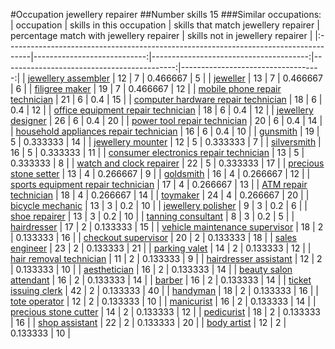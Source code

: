 #Occupation jewellery repairer
##Number skills 15
###Similar occupations:
| occupation                                                                          |   skills in this occupation |   skills that match jewellery repairer |   percentage match with jewellery repairer |   skills not in jewellery repairer |
|:------------------------------------------------------------------------------------|----------------------------:|---------------------------------------:|-------------------------------------------:|-----------------------------------:|
| [jewellery assembler](jewellery_assembler.md)                                       |                          12 |                                      7 |                                   0.466667 |                                  5 |
| [jeweller](jeweller.md)                                                             |                          13 |                                      7 |                                   0.466667 |                                  6 |
| [filigree maker](filigree_maker.md)                                                 |                          19 |                                      7 |                                   0.466667 |                                 12 |
| [mobile phone repair technician](mobile_phone_repair_technician.md)                 |                          21 |                                      6 |                                   0.4      |                                 15 |
| [computer hardware repair technician](computer_hardware_repair_technician.md)       |                          18 |                                      6 |                                   0.4      |                                 12 |
| [office equipment repair technician](office_equipment_repair_technician.md)         |                          18 |                                      6 |                                   0.4      |                                 12 |
| [jewellery designer](jewellery_designer.md)                                         |                          26 |                                      6 |                                   0.4      |                                 20 |
| [power tool repair technician](power_tool_repair_technician.md)                     |                          20 |                                      6 |                                   0.4      |                                 14 |
| [household appliances repair technician](household_appliances_repair_technician.md) |                          16 |                                      6 |                                   0.4      |                                 10 |
| [gunsmith](gunsmith.md)                                                             |                          19 |                                      5 |                                   0.333333 |                                 14 |
| [jewellery mounter](jewellery_mounter.md)                                           |                          12 |                                      5 |                                   0.333333 |                                  7 |
| [silversmith](silversmith.md)                                                       |                          16 |                                      5 |                                   0.333333 |                                 11 |
| [consumer electronics repair technician](consumer_electronics_repair_technician.md) |                          13 |                                      5 |                                   0.333333 |                                  8 |
| [watch and clock repairer](watch_and_clock_repairer.md)                             |                          22 |                                      5 |                                   0.333333 |                                 17 |
| [precious stone setter](precious_stone_setter.md)                                   |                          13 |                                      4 |                                   0.266667 |                                  9 |
| [goldsmith](goldsmith.md)                                                           |                          16 |                                      4 |                                   0.266667 |                                 12 |
| [sports equipment repair technician](sports_equipment_repair_technician.md)         |                          17 |                                      4 |                                   0.266667 |                                 13 |
| [ATM repair technician](ATM_repair_technician.md)                                   |                          18 |                                      4 |                                   0.266667 |                                 14 |
| [toymaker](toymaker.md)                                                             |                          24 |                                      4 |                                   0.266667 |                                 20 |
| [bicycle mechanic](bicycle_mechanic.md)                                             |                          13 |                                      3 |                                   0.2      |                                 10 |
| [jewellery polisher](jewellery_polisher.md)                                         |                           9 |                                      3 |                                   0.2      |                                  6 |
| [shoe repairer](shoe_repairer.md)                                                   |                          13 |                                      3 |                                   0.2      |                                 10 |
| [tanning consultant](tanning_consultant.md)                                         |                           8 |                                      3 |                                   0.2      |                                  5 |
| [hairdresser](hairdresser.md)                                                       |                          17 |                                      2 |                                   0.133333 |                                 15 |
| [vehicle maintenance supervisor](vehicle_maintenance_supervisor.md)                 |                          18 |                                      2 |                                   0.133333 |                                 16 |
| [checkout supervisor](checkout_supervisor.md)                                       |                          20 |                                      2 |                                   0.133333 |                                 18 |
| [sales engineer](sales_engineer.md)                                                 |                          23 |                                      2 |                                   0.133333 |                                 21 |
| [parking valet](parking_valet.md)                                                   |                          14 |                                      2 |                                   0.133333 |                                 12 |
| [hair removal technician](hair_removal_technician.md)                               |                          11 |                                      2 |                                   0.133333 |                                  9 |
| [hairdresser assistant](hairdresser_assistant.md)                                   |                          12 |                                      2 |                                   0.133333 |                                 10 |
| [aesthetician](aesthetician.md)                                                     |                          16 |                                      2 |                                   0.133333 |                                 14 |
| [beauty salon attendant](beauty_salon_attendant.md)                                 |                          16 |                                      2 |                                   0.133333 |                                 14 |
| [barber](barber.md)                                                                 |                          16 |                                      2 |                                   0.133333 |                                 14 |
| [ticket issuing clerk](ticket_issuing_clerk.md)                                     |                          42 |                                      2 |                                   0.133333 |                                 40 |
| [handyman](handyman.md)                                                             |                          18 |                                      2 |                                   0.133333 |                                 16 |
| [tote operator](tote_operator.md)                                                   |                          12 |                                      2 |                                   0.133333 |                                 10 |
| [manicurist](manicurist.md)                                                         |                          16 |                                      2 |                                   0.133333 |                                 14 |
| [precious stone cutter](precious_stone_cutter.md)                                   |                          14 |                                      2 |                                   0.133333 |                                 12 |
| [pedicurist](pedicurist.md)                                                         |                          18 |                                      2 |                                   0.133333 |                                 16 |
| [shop assistant](shop_assistant.md)                                                 |                          22 |                                      2 |                                   0.133333 |                                 20 |
| [body artist](body_artist.md)                                                       |                          12 |                                      2 |                                   0.133333 |                                 10 |
